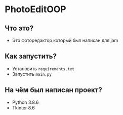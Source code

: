 # PhotoEditOOP

## Что это?

- Это фоторедактор который был написан для jam

## Как запустить?

- Установить ``requirements.txt``
- Запустить ``main.py``

## На чём был написан проект?

- Python 3.8.6
- Tkinter 8.6
